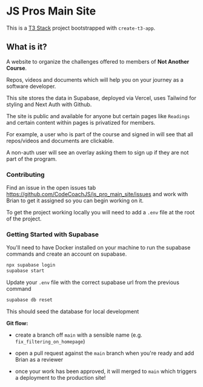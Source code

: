 # JS Pros Main Site

This is a [T3 Stack](https://create.t3.gg/) project bootstrapped with `create-t3-app`.

## What is it?

A website to organize the challenges offered to members of **Not Another Course**.

Repos, videos and documents which will help you on your journey as a software developer.

This site stores the data in Supabase, deployed via Vercel, uses Tailwind for styling and Next Auth with Github.

The site is public and available for anyone but certain pages like `Readings` and certain content within pages is privatized for members.

For example, a user who is part of the course and signed in will see that all repos/videos and documents are clickable.

A non-auth user will see an overlay asking them to sign up if they are not part of the program.

### Contributing

Find an issue in the open issues tab https://github.com/CodeCoachJS/js_pro_main_site/issues and work with Brian to get it assigned so you can begin working on it.

To get the project working locally you will need to add a `.env` file at the root of the project.

### Getting Started with Supabase

You'll need to have Docker installed on your machine to run the supabase commands and create an account on supabase.

```bash
npx supabase login
supabase start
```

Update your `.env` file with the correct supabase url from the previous command

```bash
supabase db reset
```

This should seed the database for local development

**Git flow:**

- create a branch off `main` with a sensible name (e.g. `fix_filtering_on_homepage`)

- open a pull request against the `main` branch when you're ready and add Brian as a reviewer

- once your work has been approved, it will merged to `main` which triggers a deployment to the production site!
